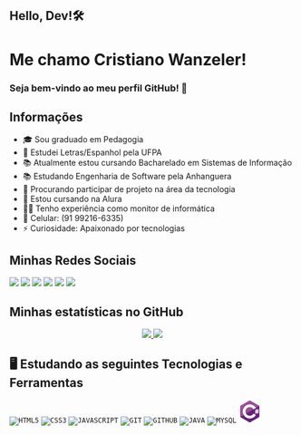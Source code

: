 <div align="">
    <h2>Hello, Dev!🛠️</h2>
    <h1>Me chamo Cristiano Wanzeler! </h1>
    <h3>Seja bem-vindo ao meu perfil GitHub! 👋</h3>
  </div>
</div>

## Informações
- 🎓 Sou graduado em Pedagogia
- 📘 Estudei Letras/Espanhol pela UFPA
- 📚 Atualmente estou cursando Bacharelado em Sistemas de Informação
- 📚 Estudando Engenharia de Software pela Anhanguera
- 👯 Procurando participar de projeto na área da tecnologia
- 📖 Estou cursando na Alura
- 🧑‍💻 Tenho experiência como monitor de informática
- 📱 Celular: (91 99216-6335)
- ⚡ Curiosidade: Apaixonado por tecnologias


## Minhas Redes Sociais
<div>
<a href="https://https://www.youtube.com/@CristianoWanzeler" target="_blank"><img loading="lazy" src="https://img.shields.io/badge/YouTube-FF0000?style=for-the-badge&logo=youtube&logoColor=white" target="_blank"></a>
<a href="https://www.instagram.com/cristianodosc/" target="_blank"><img loading="lazy" src="https://img.shields.io/badge/-Instagram-%23E4405F?style=for-the-badge&logo=instagram&logoColor=white" target="_blank"></a>
<a href="https://www.facebook.com/CristianoS.C.Wanzeler/?locale=pt_BR" target="_blank"><img loading="lazy" src="https://img.shields.io/badge/-Facebook-%231877F2?style=for-the-badge&logo=facebook&logoColor=white"></a>
<a href = "mailto:cr.wanzelerg@gmail.com"><img loading="lazy" src="https://img.shields.io/badge/Gmail-D14836?style=for-the-badge&logo=gmail&logoColor=white" target="_blank"></a>
<a href="https://www.linkedin.com/in/cristiano-wanzeler-276ab9b2/" target="_blank"><img loading="lazy" src="https://img.shields.io/badge/-LinkedIn-%230077B5?style=for-the-badge&logo=linkedin&logoColor=white" target="_blank"></a>
<a href="https://www.linkedin.com/in/cristiano-wanzeler-276ab9b2/" target="_blank"><img loading="lazy" src="http://lattes.cnpq.br/8922022112192700"></a> 
</div>


## Minhas estatísticas no GitHub

<div align="center">
  <a href="https://github.com/CristianoWanzeler/">
    <img loading="lazy" height="180em" src="https://github-readme-stats.vercel.app/api/top-langs/?username=CristianoWanzeler&layout=compact&langs_count=7&theme=dracula"/>
    <img loading="lazy" height="180em" src="https://github-readme-stats.vercel.app/api?username=CristianoWanzeler&show_icons=true&theme=dracula&include_all_commits=true&count_private=true"/>
  </a>
</div>


## 🖥️ Estudando as seguintes Tecnologias e Ferramentas 
<code><img width="40px" src="https://cdn.jsdelivr.net/gh/devicons/devicon/icons/html5/html5-original-wordmark.svg" title = "HTML5"/></code>
<code><img width="40px" src="https://cdn.jsdelivr.net/gh/devicons/devicon/icons/css3/css3-original-wordmark.svg" title = "CSS3"/></code>
<code><img width="40px" src="https://cdn.jsdelivr.net/gh/devicons/devicon/icons/javascript/javascript-original.svg" title = "JAVASCRIPT"/></code>
<code><img width="40px" src="https://cdn.jsdelivr.net/gh/devicons/devicon/icons/git/git-original.svg" title = "GIT"/></code>
<code><img width="40px" src="https://cdn.jsdelivr.net/gh/devicons/devicon/icons/github/github-original.svg" title = "GITHUB"/></code>
<code><img width="40px" src="https://cdn.jsdelivr.net/gh/devicons/devicon/icons/java/java-original.svg" title = "JAVA"/></code>
<code><img width="40px" src="https://cdn.jsdelivr.net/gh/devicons/devicon/icons/mysql/mysql-original.svg" title = "MYSQL"/></code>
<code><img width="40px" src="https://github.com/devicons/devicon/blob/v2.16.0/icons/csharp/csharp-original.svg" title = "CSHARP"/></code>

